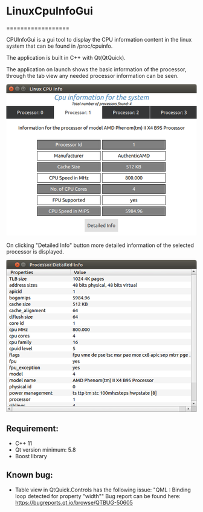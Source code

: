 # LinuxCpuInfoGui
==================

CPUInfoGui is a gui tool to display the CPU information content in the linux system that can be found in /proc/cpuinfo.

The application is built in C++ with Qt(QtQuick).


The application on launch shows the basic information of the processor, through the tab view any needed processor information can be seen.

<img src="https://raw.githubusercontent.com/Sabariesh/LinuxCpuInfoGui/master/WebGuiImg/CpuInfo.png"/>


On clicking "Detailed Info" button more detailed information of the selected processor is displayed.

<img src="https://raw.githubusercontent.com/Sabariesh/LinuxCpuInfoGui/master/WebGuiImg/CpuDetailedInfo.png"/>



Requirement:
------------

- C++ 11
- Qt version minimum: 5.8
- Boost library



Known bug:
----------
- Table view in QtQuick.Controls has the following issue: 
  "QML : Binding loop detected for property "width""
  Bug report can be found here: https://bugreports.qt.io/browse/QTBUG-50605
